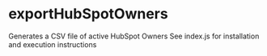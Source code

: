 # exportHubSpotOwners

Generates a CSV file of active HubSpot Owners
See index.js for installation and execution instructions
